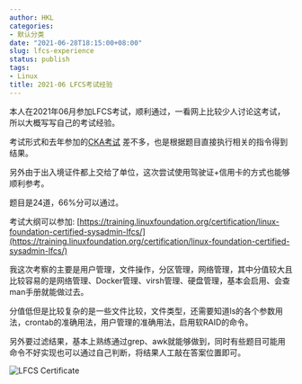 ```yaml
---
author: HKL
categories:
- 默认分类
date: "2021-06-28T18:15:00+08:00"
slug: lfcs-experience
status: publish
tags:
- Linux
title: 2021-06 LFCS考试经验
---
```


本人在2021年06月参加LFCS考试，顺利通过，一看网上比较少人讨论这考试，所以大概写写自己的考试经验。

<!--more-->

考试形式和去年参加的[CKA考试](https://www.vnf.cc/2020/06/cka-experience/) 差不多，也是根据题目直接执行相关的指令得到结果。

另外由于出入境证件都上交给了单位，这次尝试使用驾驶证+信用卡的方式也能够顺利参考。

题目是24道，66%分可以通过。

考试大纲可以参加: [https://training.linuxfoundation.org/certification/linux-foundation-certified-sysadmin-lfcs/](https://training.linuxfoundation.org/certification/linux-foundation-certified-sysadmin-lfcs/)

我这次考察的主要是用户管理，文件操作，分区管理，网络管理，其中分值较大且比较容易的是网络管理、Docker管理、virsh管理、硬盘管理，基本会启用、会查man手册就能做过去。

分值低但是比较复杂的是一些文件比较，文件类型，还需要知道ls的各个参数用法，crontab的准确用法，用户管理的准确用法，启用软RAID的命令。

另外要过滤结果，基本上熟练通过grep、awk就能够做到，同时有些题目可能用命令不好实现也可以通过自己判断，将结果人工敲在答案位置即可。

![LFCS Certificate][1]


  [1]: https://cdn.jsdelivr.net/gh/hiplon/blog-photo/2021/06/705110ac0982.png